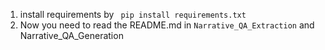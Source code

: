 1. install requirements by <code> pip install requirements.txt </code>
2. Now you need to read the README.md in <code>Narrative_QA_Extraction</code> and </ode>Narrative_QA_Generation</code>

